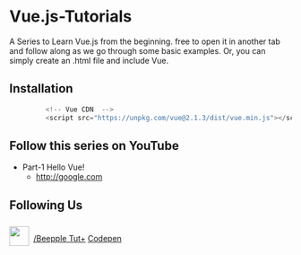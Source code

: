 # Vue.js-Tutorials
A Series to Learn Vue.js from the beginning. free to open it in another tab and follow along as we go through some basic examples. Or, you can simply create an .html file and include Vue.

## Installation

```javascript
         <!-- Vue CDN  -->
         <script src="https://unpkg.com/vue@2.1.3/dist/vue.min.js"></script>

 ```

## Follow this series on YouTube

* Part-1 Hello Vue!
   * http://google.com



## Following  Us
  <a href="https://www.youtube.com/channel/UCp9dsnDEN2wGozvFDA-0-pA/"><img style='position: relative;top: 8px;margin-right: 8px;' src="https://www.youtube.com/yt/brand/media/image/YouTube-icon-full_color.png" width='35' />/Beepple Tut+</a>
  <a href="https://codepen.io/archinmodi/pens/public/">Codepen</a>
